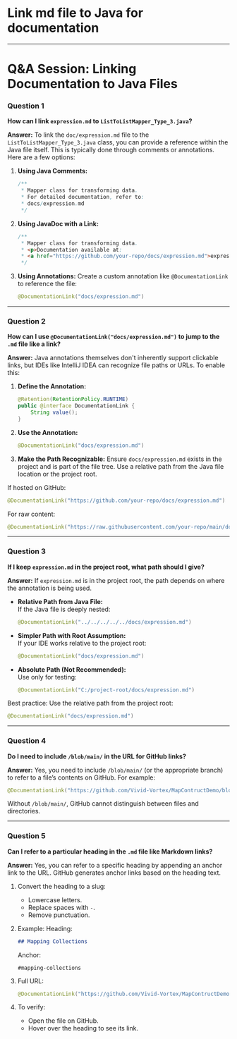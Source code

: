 # Link md file to Java for documentation

---

# Q&A Session: Linking Documentation to Java Files

### Question 1
**How can I link `expression.md` to `ListToListMapper_Type_3.java`?**

**Answer:**
To link the `doc/expression.md` file to the `ListToListMapper_Type_3.java` class, you can provide a reference within the Java file itself. This is typically done through comments or annotations. Here are a few options:

1. **Using Java Comments:**
   ```java
   /**
    * Mapper class for transforming data.
    * For detailed documentation, refer to:
    * docs/expression.md
    */
   ```

2. **Using JavaDoc with a Link:**
   ```java
   /**
    * Mapper class for transforming data.
    * <p>Documentation available at:
    * <a href="https://github.com/your-repo/docs/expression.md">expression.md</a>
    */
   ```

3. **Using Annotations:**
   Create a custom annotation like `@DocumentationLink` to reference the file:
   ```java
   @DocumentationLink("docs/expression.md")
   ```

---

### Question 2
**How can I use `@DocumentationLink("docs/expression.md")` to jump to the `.md` file like a link?**

**Answer:**
Java annotations themselves don't inherently support clickable links, but IDEs like IntelliJ IDEA can recognize file paths or URLs. To enable this:

1. **Define the Annotation:**
   ```java
   @Retention(RetentionPolicy.RUNTIME)
   public @interface DocumentationLink {
       String value();
   }
   ```

2. **Use the Annotation:**
   ```java
   @DocumentationLink("docs/expression.md")
   ```

3. **Make the Path Recognizable:**
   Ensure `docs/expression.md` exists in the project and is part of the file tree. Use a relative path from the Java file location or the project root.

If hosted on GitHub:
```java
@DocumentationLink("https://github.com/your-repo/docs/expression.md")
```

For raw content:
```java
@DocumentationLink("https://raw.githubusercontent.com/your-repo/main/docs/expression.md")
```

---

### Question 3
**If I keep `expression.md` in the project root, what path should I give?**

**Answer:**
If `expression.md` is in the project root, the path depends on where the annotation is being used.

- **Relative Path from Java File:**  
  If the Java file is deeply nested:
  ```java
  @DocumentationLink("../../../../../docs/expression.md")
  ```

- **Simpler Path with Root Assumption:**  
  If your IDE works relative to the project root:
  ```java
  @DocumentationLink("docs/expression.md")
  ```

- **Absolute Path (Not Recommended):**  
  Use only for testing:
  ```java
  @DocumentationLink("C:/project-root/docs/expression.md")
  ```

Best practice: Use the relative path from the project root:
```java
@DocumentationLink("docs/expression.md")
```

---

### Question 4
**Do I need to include `/blob/main/` in the URL for GitHub links?**

**Answer:**
Yes, you need to include `/blob/main/` (or the appropriate branch) to refer to a file’s contents on GitHub. For example:
```java
@DocumentationLink("https://github.com/Vivid-Vortex/MapContructDemo/blob/main/MapStructDemo/doc/expression.md")
```

Without `/blob/main/`, GitHub cannot distinguish between files and directories.

---

### Question 5
**Can I refer to a particular heading in the `.md` file like Markdown links?**

**Answer:**
Yes, you can refer to a specific heading by appending an anchor link to the URL. GitHub generates anchor links based on the heading text.

1. Convert the heading to a slug:
    - Lowercase letters.
    - Replace spaces with `-`.
    - Remove punctuation.

2. Example:
   Heading:
   ```markdown
   ## Mapping Collections
   ```
   Anchor:
   ```plaintext
   #mapping-collections
   ```

3. Full URL:
   ```java
   @DocumentationLink("https://github.com/Vivid-Vortex/MapContructDemo/blob/main/MapStructDemo/doc/expression.md#mapping-collections")
   ```

4. To verify:
    - Open the file on GitHub.
    - Hover over the heading to see its link.
